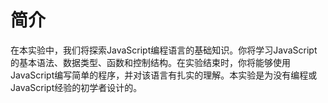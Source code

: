 # 简介

在本实验中，我们将探索JavaScript编程语言的基础知识。你将学习JavaScript的基本语法、数据类型、函数和控制结构。在实验结束时，你将能够使用JavaScript编写简单的程序，并对该语言有扎实的理解。本实验是为没有编程或JavaScript经验的初学者设计的。
